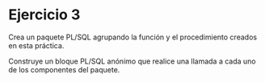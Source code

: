 # Ejercicio 3
Crea un paquete PL/SQL agrupando la función y el procedimiento creados en esta práctica.

Construye un bloque PL/SQL anónimo que realice una llamada a cada uno de los componentes del paquete.